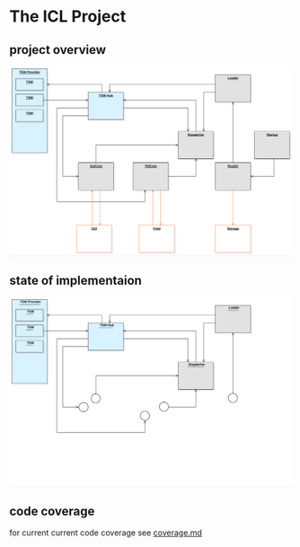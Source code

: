 # The ICL Project

## project overview
<div style="background-color:#F8F8F8;">
<img src="specification/diagrams/actors.svg" alt="Component Overview">
</div>

## state of implementaion
<div style="background-color:#F8F8F8;">
<img src="specification/diagrams/impl.svg" alt="Implementation">
</div>

## code coverage
for current current code coverage see [coverage.md](testing/coverage.md)

